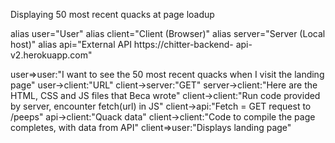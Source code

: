 Displaying 50 most recent quacks at page loadup



alias user="User"
alias client="Client 
(Browser)"
alias server="Server 
(Local host)"
alias api="External API
https://chitter-backend-
api-v2.herokuapp.com"

user=>user:"I want to see the 50 most recent 
quacks when I visit the landing page"
user->client:"URL"
client->server:"GET"
server->client:"Here are the HTML, CSS and 
JS files that Beca wrote"
client->client:"Run code provided by server, 
encounter fetch(url) in JS"
client->api:"Fetch = GET request to 
/peeps"
api->client:"Quack data"
client->client:"Code to compile the page 
completes, with data from API"
client=>user:"Displays landing page"